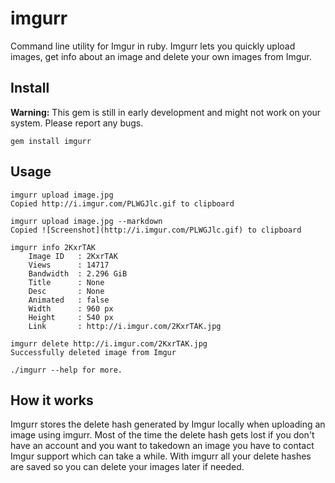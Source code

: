 imgurr
=======
Command line utility for Imgur in ruby.
Imgurr lets you quickly upload images, get info about an image and delete your own images from Imgur.


## Install
**Warning:** This gem is still in early development and might not work on your system. Please report any bugs. 

    gem install imgurr
    
## Usage
    imgurr upload image.jpg
    Copied http://i.imgur.com/PLWGJlc.gif to clipboard

    imgurr upload image.jpg --markdown
    Copied ![Screenshot](http://i.imgur.com/PLWGJlc.gif) to clipboard

    imgurr info 2KxrTAK
        Image ID   : 2KxrTAK
        Views      : 14717
        Bandwidth  : 2.296 GiB
        Title      : None
        Desc       : None
        Animated   : false
        Width      : 960 px
        Height     : 540 px
        Link       : http://i.imgur.com/2KxrTAK.jpg

    imgurr delete http://i.imgur.com/2KxrTAK.jpg
    Successfully deleted image from Imgur

    ./imgurr --help for more.

## How it works
Imgurr stores the delete hash generated by Imgur locally when uploading an image using imgurr. Most of the time the delete hash gets lost if you don't have an account and you want to takedown an image you have to contact Imgur support which can take a while. With imgurr all your delete hashes are saved so you can delete your images later if needed.
